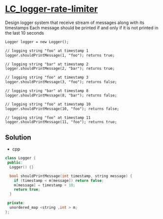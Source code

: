 # [LC_logger-rate-limiter](https://leetcode.com/problems/logger-rate-limiter)

Design logger system that receive stream of messages along with its timestamps
Each message should be printed if and only if it is not printed in the last 10 seconds

```txt
Logger logger = new Logger();

// logging string "foo" at timestamp 1
logger.shouldPrintMessage(1, "foo"); returns true;

// logging string "bar" at timestamp 2
logger.shouldPrintMessage(2, "bar"); returns true;

// logging string "foo" at timestamp 3
logger.shouldPrintMessage(3, "foo"); returns false;

// logging string "bar" at timestamp 8
logger.shouldPrintMessage(8, "bar"); returns false;

// logging string "foo" at timestamp 10
logger.shouldPrintMessage(10, "foo"); returns false;

// logging string "foo" at timestamp 11
logger.shouldPrintMessage(11, "foo"); returns true;
```

## Solution

* cpp

```cpp
class Logger {
 public:
  Logger() {}

  bool shouldPrintMessage(int timestamp, string message) {
    if (timestamp < m[message]) return false;
    m[message] = timestamp + 10;
    return true;
  }

 private:
  unordered_map <string ,int > m;
};
```

